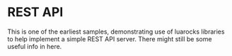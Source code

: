# REST API

This is one of the earliest samples, demonstrating use of luarocks libraries to
help implement a simple REST API server.  There might still be some useful info
in here.
